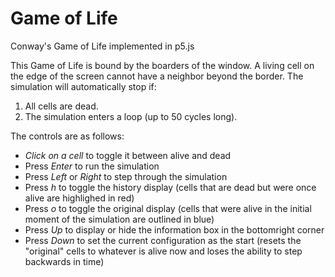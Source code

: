 # Game of Life
Conway's Game of Life implemented in p5.js

This Game of Life is bound by the boarders of the window. A living cell on the edge of the screen cannot have a neighbor beyond the border. The simulation will automatically stop if:

  1. All cells are dead.
  2. The simulation enters a loop (up to 50 cycles long).

The controls are as follows:

  * *Click on a cell* to toggle it between alive and dead
  * Press *Enter* to run the simulation
  * Press *Left* or *Right* to step through the simulation
  * Press *h* to toggle the history display (cells that are dead but were once alive are highlighed in red)
  * Press *o* to toggle the original display (cells that were alive in the initial moment of the simulation are outlined in blue)
  * Press *Up* to display or hide the information box in the bottomright corner
  * Press *Down* to set the current configuration as the start (resets the "original" cells to whatever is alive now and loses the ability to step backwards in time)